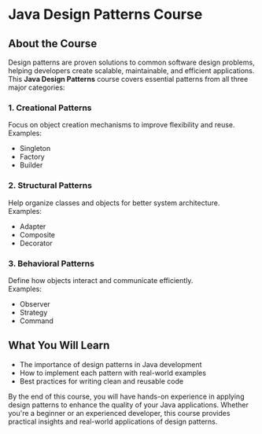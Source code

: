 # Java Design Patterns Course

## About the Course

Design patterns are proven solutions to common software design problems, helping developers create scalable, maintainable, and efficient applications. This **Java Design Patterns** course covers essential patterns from all three major categories:

### 1. Creational Patterns  
Focus on object creation mechanisms to improve flexibility and reuse.  
Examples:  
- Singleton  
- Factory  
- Builder  

### 2. Structural Patterns  
Help organize classes and objects for better system architecture.  
Examples:  
- Adapter  
- Composite  
- Decorator  

### 3. Behavioral Patterns  
Define how objects interact and communicate efficiently.  
Examples:  
- Observer  
- Strategy  
- Command  

## What You Will Learn  
- The importance of design patterns in Java development  
- How to implement each pattern with real-world examples  
- Best practices for writing clean and reusable code  

By the end of this course, you will have hands-on experience in applying design patterns to enhance the quality of your Java applications. Whether you're a beginner or an experienced developer, this course provides practical insights and real-world applications of design patterns.